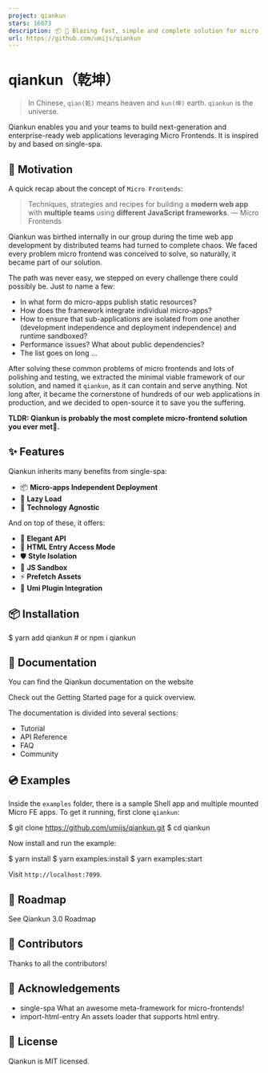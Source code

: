 ```yaml
---
project: qiankun
stars: 16073
description: 📦 🚀 Blazing fast, simple and complete solution for micro frontends.
url: https://github.com/umijs/qiankun
---
```


qiankun（乾坤）
===========

> In Chinese, `qian(乾)` means heaven and `kun(坤)` earth. `qiankun` is the universe.

Qiankun enables you and your teams to build next-generation and enterprise-ready web applications leveraging Micro Frontends. It is inspired by and based on single-spa.

🤔 Motivation
-------------

A quick recap about the concept of `Micro Frontends`:

> Techniques, strategies and recipes for building a **modern web app** with **multiple teams** using **different JavaScript frameworks**. — Micro Frontends

Qiankun was birthed internally in our group during the time web app development by distributed teams had turned to complete chaos. We faced every problem micro frontend was conceived to solve, so naturally, it became part of our solution.

The path was never easy, we stepped on every challenge there could possibly be. Just to name a few:

-   In what form do micro-apps publish static resources?
-   How does the framework integrate individual micro-apps?
-   How to ensure that sub-applications are isolated from one another (development independence and deployment independence) and runtime sandboxed?
-   Performance issues? What about public dependencies?
-   The list goes on long ...

After solving these common problems of micro frontends and lots of polishing and testing, we extracted the minimal viable framework of our solution, and named it `qiankun`, as it can contain and serve anything. Not long after, it became the cornerstone of hundreds of our web applications in production, and we decided to open-source it to save you the suffering.

**TLDR: Qiankun is probably the most complete micro-frontend solution you ever met🧐.**

✨ Features
----------

Qiankun inherits many benefits from single-spa:

-   📦 **Micro-apps Independent Deployment**
-   🛴 **Lazy Load**
-   📱 **Technology Agnostic**

And on top of these, it offers:

-   💃 **Elegant API**
-   💪 **HTML Entry Access Mode**
-   🛡 **Style Isolation**
-   🧳 **JS Sandbox**
-   ⚡ **Prefetch Assets**
-   🔌 **Umi Plugin Integration**

📦 Installation
---------------

$ yarn add qiankun  # or npm i qiankun

📖 Documentation
----------------

You can find the Qiankun documentation on the website

Check out the Getting Started page for a quick overview.

The documentation is divided into several sections:

-   Tutorial
-   API Reference
-   FAQ
-   Community

💿 Examples
-----------

Inside the `examples` folder, there is a sample Shell app and multiple mounted Micro FE apps. To get it running, first clone `qiankun`:

$ git clone https://github.com/umijs/qiankun.git
$ cd qiankun

Now install and run the example:

$ yarn install
$ yarn examples:install
$ yarn examples:start

Visit `http://localhost:7099`.

🎯 Roadmap
----------

See Qiankun 3.0 Roadmap

👥 Contributors
---------------

Thanks to all the contributors!

🎁 Acknowledgements
-------------------

-   single-spa What an awesome meta-framework for micro-frontends!
-   import-html-entry An assets loader that supports html entry.

📄 License
----------

Qiankun is MIT licensed.
